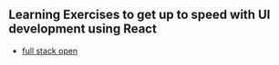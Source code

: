## Learning Exercises to get up to speed with UI development using React

- [full stack open](https://fullstackopen.com/en/)
